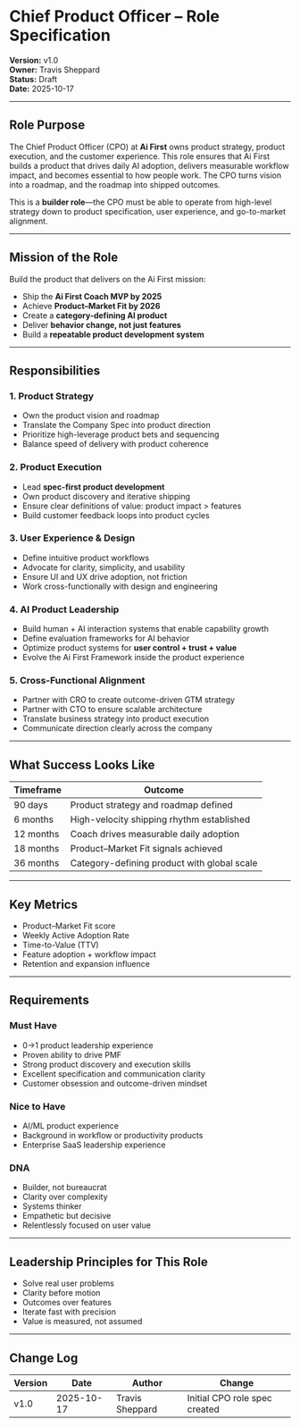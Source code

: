 

# Chief Product Officer – Role Specification

**Version:** v1.0  
**Owner:** Travis Sheppard  
**Status:** Draft  
**Date:** 2025-10-17  

---

## Role Purpose
The Chief Product Officer (CPO) at **Ai First** owns product strategy, product execution, and the customer experience. This role ensures that Ai First builds a product that drives daily AI adoption, delivers measurable workflow impact, and becomes essential to how people work. The CPO turns vision into a roadmap, and the roadmap into shipped outcomes.

This is a **builder role**—the CPO must be able to operate from high-level strategy down to product specification, user experience, and go-to-market alignment.

---

## Mission of the Role
Build the product that delivers on the Ai First mission:
- Ship the **Ai First Coach MVP by 2025**
- Achieve **Product–Market Fit by 2026**
- Create a **category-defining AI product**
- Deliver **behavior change, not just features**
- Build a **repeatable product development system**

---

## Responsibilities

### 1. Product Strategy
- Own the product vision and roadmap
- Translate the Company Spec into product direction
- Prioritize high-leverage product bets and sequencing
- Balance speed of delivery with product coherence

### 2. Product Execution
- Lead **spec-first product development**
- Own product discovery and iterative shipping
- Ensure clear definitions of value: product impact > features
- Build customer feedback loops into product cycles

### 3. User Experience & Design
- Define intuitive product workflows
- Advocate for clarity, simplicity, and usability
- Ensure UI and UX drive adoption, not friction
- Work cross-functionally with design and engineering

### 4. AI Product Leadership
- Build human + AI interaction systems that enable capability growth
- Define evaluation frameworks for AI behavior
- Optimize product systems for **user control + trust + value**
- Evolve the Ai First Framework inside the product experience

### 5. Cross-Functional Alignment
- Partner with CRO to create outcome-driven GTM strategy
- Partner with CTO to ensure scalable architecture
- Translate business strategy into product execution
- Communicate direction clearly across the company

---

## What Success Looks Like
| Timeframe | Outcome |
|-----------|---------|
| 90 days | Product strategy and roadmap defined |
| 6 months | High-velocity shipping rhythm established |
| 12 months | Coach drives measurable daily adoption |
| 18 months | Product–Market Fit signals achieved |
| 36 months | Category-defining product with global scale |

---

## Key Metrics
- Product–Market Fit score
- Weekly Active Adoption Rate
- Time-to-Value (TTV)
- Feature adoption + workflow impact
- Retention and expansion influence

---

## Requirements

### Must Have
- 0→1 product leadership experience
- Proven ability to drive PMF
- Strong product discovery and execution skills
- Excellent specification and communication clarity
- Customer obsession and outcome-driven mindset

### Nice to Have
- AI/ML product experience
- Background in workflow or productivity products
- Enterprise SaaS leadership experience

### DNA
- Builder, not bureaucrat
- Clarity over complexity
- Systems thinker
- Empathetic but decisive
- Relentlessly focused on user value

---

## Leadership Principles for This Role
- Solve real user problems
- Clarity before motion
- Outcomes over features
- Iterate fast with precision
- Value is measured, not assumed

---

## Change Log
| Version | Date | Author | Change |
|---------|------|--------|--------|
| v1.0 | 2025-10-17 | Travis Sheppard | Initial CPO role spec created |